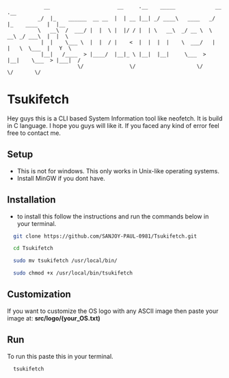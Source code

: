                 __                      __     .__    _____             __             .__     
              _/  |_    ______  __ __  |  | __ |__| _/ ____\   ____   _/  |_    ____   |  |__  
              \   __\  /  ___/ |  |  \ |  |/ / |  | \   __\  _/ __ \  \   __\ _/ ___\  |  |  \ 
               |  |    \___ \  |  |  / |    <  |  |  |  |    \  ___/   |  |   \  \___  |   Y  \
               |__|   /____  > |____/  |__|_ \ |__|  |__|     \___  >  |__|    \___  > |___|  /
                           \/               \/                    \/               \/       \/ 

# Tsukifetch
Hey guys this is a CLI based System Information tool like neofetch.
It is build in C language. I hope you guys will like it. If you faced any kind of error feel free to contact me.

## Setup
- This is not for windows. This only works in Unix-like operating systems.
- Install MinGW if you dont have.
## Installation
- to install this follow the instructions and run the commands below in your terminal. 
```bash
  git clone https://github.com/SANJOY-PAUL-0981/Tsukifetch.git
```
```bash
  cd Tsukifetch
```
```bash
  sudo mv tsukifetch /usr/local/bin/
```
```bash
  sudo chmod +x /usr/local/bin/tsukifetch
```
## Customization
If you want to customize the OS logo with any ASCII image then paste your image at: **src/logo/(your_OS.txt)** 

## Run
To run this paste this in your terminal.
```bash
  tsukifetch
```
  
